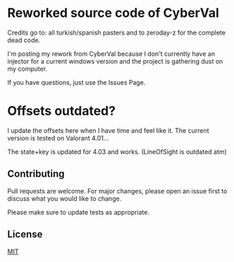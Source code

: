 # Reworked source code of CyberVal

Credits go to: all turkish/spanish pasters and to zeroday-z for the complete dead code.

I'm posting my rework from CyberVal because I don't currently have an injector for a current windows version and the project is gathering dust on my computer.

If you have questions, just use the Issues Page.

# Offsets outdated?

I update the offsets here when I have time and feel like it. The current version is tested on Valorant 4.01...

The state+key is updated for 4.03 and works. (LineOfSight is outdated atm)


## Contributing
Pull requests are welcome. For major changes, please open an issue first to discuss what you would like to change.

Please make sure to update tests as appropriate.

## License
[MIT](https://choosealicense.com/licenses/mit/)
